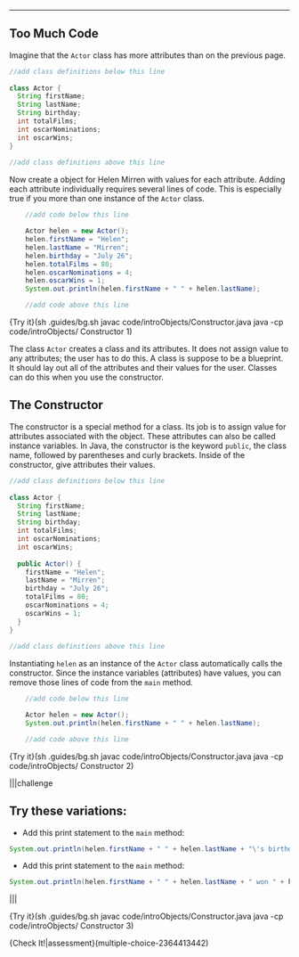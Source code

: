 ----------

## Too Much Code

Imagine that the `Actor` class has more attributes than on the previous page.

```java
//add class definitions below this line
    
class Actor {
  String firstName;
  String lastName;
  String birthday;
  int totalFilms;
  int oscarNominations;
  int oscarWins;
}
  
//add class definitions above this line
```

Now create a object for Helen Mirren with values for each attribute. Adding each attribute individually requires several lines of code. This is especially true if you more than one instance of the `Actor` class.

```java
    //add code below this line

    Actor helen = new Actor();
    helen.firstName = "Helen";
    helen.lastName = "Mirren";
    helen.birthday = "July 26";
    helen.totalFilms = 80;
    helen.oscarNominations = 4;
    helen.oscarWins = 1;
    System.out.println(helen.firstName + " " + helen.lastName);

    //add code above this line
```

{Try it}(sh .guides/bg.sh javac code/introObjects/Constructor.java java -cp code/introObjects/ Constructor 1)

The class `Actor` creates a class and its attributes. It does not assign value to any attributes; the user has to do this. A class is suppose to be a blueprint. It should lay out all of the attributes and their values for the user. Classes can do this when you use the constructor.

## The Constructor

The constructor is a special method for a class. Its job is to assign value for attributes associated with the object. These attributes can also be called instance variables. In Java, the constructor is the keyword `public`, the class name, followed by parentheses and curly brackets. Inside of the constructor, give attributes their values.

```java
//add class definitions below this line
    
class Actor {
  String firstName;
  String lastName;
  String birthday;
  int totalFilms;
  int oscarNominations;
  int oscarWins;
  
  public Actor() {
    firstName = "Helen";
    lastName = "Mirren";
    birthday = "July 26";
    totalFilms = 80;
    oscarNominations = 4;
    oscarWins = 1;
  }
}
  
//add class definitions above this line   
```

Instantiating `helen` as an instance of the `Actor` class automatically calls the constructor. Since the instance variables (attributes) have values, you can remove those lines of code from the `main` method.

```java
    //add code below this line

    Actor helen = new Actor();
    System.out.println(helen.firstName + " " + helen.lastName);

    //add code above this line
```

{Try it}(sh .guides/bg.sh javac code/introObjects/Constructor.java java -cp code/introObjects/ Constructor 2)

|||challenge
## Try these variations:
* Add this print statement to the `main` method:
```java
System.out.println(helen.firstName + " " + helen.lastName + "\'s birthday is " + helen.birthday);
```
* Add this print statement to the `main` method:
```java
System.out.println(helen.firstName + " " + helen.lastName + " won " + helen.oscarWins + " Oscar out of " + helen.oscarNominations + " nominations");
```

|||

{Try it}(sh .guides/bg.sh javac code/introObjects/Constructor.java java -cp code/introObjects/ Constructor 3)

{Check It!|assessment}(multiple-choice-2364413442)
